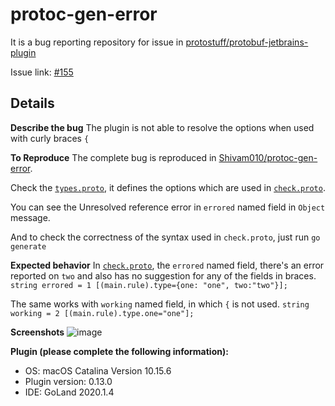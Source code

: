 protoc-gen-error
================
It is a bug reporting repository for issue in [protostuff/protobuf-jetbrains-plugin](https://github.com/protostuff/protobuf-jetbrains-plugin)

Issue link: [#155](https://github.com/protostuff/protobuf-jetbrains-plugin/issues/155) 

Details
-------
**Describe the bug**
The plugin is not able to resolve the options when used with curly braces `{`

**To Reproduce**
The complete bug is reproduced in [Shivam010/protoc-gen-error](https://github.com/Shivam010/protoc-gen-error).

Check the [`types.proto`](https://github.com/Shivam010/protoc-gen-error/blob/master/types.proto), it defines the options which are used in [`check.proto`](https://github.com/Shivam010/protoc-gen-error/blob/master/check.proto).

You can see the Unresolved reference error in `errored` named field in `Object` message.

And to check the correctness of the syntax used in `check.proto`, just run `go generate`  

**Expected behavior**
In [`check.proto`](https://github.com/Shivam010/protoc-gen-error/blob/master/check.proto), the `errored` named field, there's an error reported on `two` and also has no suggestion for any of the fields in braces.
`string errored = 1 [(main.rule).type={one: "one", two:"two"}];` 

The same works with `working` named field, in which `{` is not used.
`string working = 2 [(main.rule).type.one="one"];`

**Screenshots**
![image](https://user-images.githubusercontent.com/29069530/91180528-727f0080-e705-11ea-8d1b-6a1bf3e3f2fd.png)

**Plugin (please complete the following information):**
 - OS: macOS Catalina Version 10.15.6
 - Plugin version: 0.13.0
 - IDE: GoLand 2020.1.4
